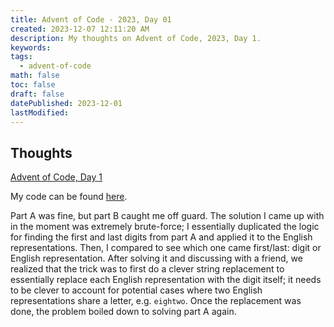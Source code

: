 ```yaml
---
title: Advent of Code - 2023, Day 01
created: 2023-12-07 12:11:20 AM
description: My thoughts on Advent of Code, 2023, Day 1.
keywords: 
tags: 
  - advent-of-code
math: false
toc: false
draft: false
datePublished: 2023-12-01
lastModified:
---
```


## Thoughts

[Advent of Code, Day 1](https://adventofcode.com/2023/day/1)

My code can be found [here](https://github.com/pcheng17/advent-of-code-python/blob/main/2023/01.py).

Part A was fine, but part B caught me off guard. The solution I came up with in the moment was
extremely brute-force; I essentially duplicated the logic for finding the first and last digits from
part A and applied it to the English representations. Then, I compared to see which one came
first/last: digit or English representation. After solving it and discussing with a friend, we
realized that the trick was to first do a clever string replacement to essentially replace each
English representation with the digit itself; it needs to be clever to account for potential cases
where two English representations share a letter, e.g. `eightwo`. Once the replacement was done,
the problem boiled down to solving part A again.
